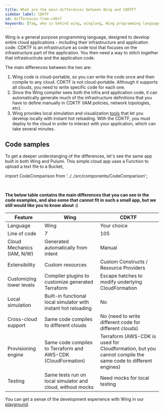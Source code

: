 ```yaml
---
title: What are the main differences between Wing and CDKTF?
sidebar_label: CDKTF
id: differences-from-cdktf
keywords: [faq, who is behind wing, winglang, Wing programming language, Wing language, CDKTF]
---
```


Wing is a general purpose programming language, designed to develop entire cloud applications - including their infrastructure and application code. CDKTF is an infrastructure as code tool that focuses on the infrastructure part of the application. You then need a way to stitch together that infrastructrute and the application code.

The main differences between the two are:
1. Wing code is cloud-portable, so you can write the code once and then compile to any cloud. CDKTF is not cloud-portable. Although it supports all clouds, you need to write specific code for each one.
2. Since the Wing compiler sees both the infra and application code, it can automatically generate much of the infrastructure definitions that you have to define manually in CDKTF (IAM policies, network topologies, etc).
3. Wing provides local simulation and visualization [tools](https://docs.winglang.io/getting-started/console) that let you develop locally with instant hot reloading. With the CDKTF, you must deploy to the cloud in order to interact with your application, which can take several minutes.

## Code samples

To get a deeper understanging of the differences, let's see the same app built in both Wing and Pulumi.
This simple cloud app uses a Function to upload a text file to a Bucket,

import CodeComparison from '../../src/components/CodeComparison';

<CodeComparison 
  exampleName="function-upload-to-bucket"
  desiredPlatformLabels="['CDKTF']"
/>
<br/>

**The below table contains the main differences that you can see in the code examples, and also some that cannot fit in such a small app, but we still would like you to know about :)**

| Feature                                         | Wing                                                      | CDKTF                                      |
|-------------------------------------------------|-----------------------------------------------------------|----------------------------------------------|
| Language                                        | Wing                                                      | Your choice                                  |
| Line of code                                    | 7                                                         | 105                                           |
| Cloud Mechanics (IAM, N/W)                      | Generated automatically from intent                       | Manual                                       |
| Extensibility                                   | Custom resources                                          | Custom Constructs / Resource Providers       |
| Customizing lower levels                        | Compiler plugins to customize generated Terraform         | Escape hatches to modify underlying CloudFormation |
| Local simulation                                | Built-in functional local simulator with instant hot reloading | No                                |
| Cross-cloud support                             | Same code compiles to different clouds                    | No (need to write different code for different clouds) |
| Provisioning engine                             | Same code compiles to Terraform and AWS-CDK (CloudFormation) | Terraform (AWS-CDK is used for Cloudformation, but you cannot compile the same code to different engines) |
| Testing                                         | Same tests run on local simulator and cloud, without mocks | Need mocks for local testing                |

You can get a sense of the development experience with Wing in our [playground](https://play.winglang.io/).